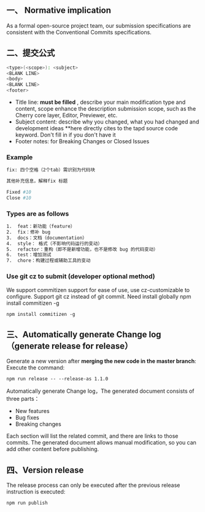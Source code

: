 
## 一、 Normative implication

As a formal open-source project team, our submission specifications are consistent with the Conventional Commits specifications.

## 二、提交公式

```bash
<type>(<scope>): <subject>
<BLANK LINE>
<body>
<BLANK LINE>
<footer>
```

- Title line:  **must be filled** , describe your main modification type and content, scope enhance the description submission scope, such as the Cherry core layer, Editor, Previewer, etc.
- Subject content: describe why you changed, what you had changed and development ideas  **here directly cites to the tapd source code keyword. Don't fill in if you don't have it
- Footer notes:  for Breaking Changes or Closed Issues

### Example

```bash
fix: 四个空格（2个tab）需识别为代码块

其他补充信息，解释fix 标题

Fixed #10 
Close #10
```

### Types are as follows

```bash
1.  feat：新功能（feature）
2.  fix：修补 bug
3.  docs：文档（documentation）
4.  style： 格式（不影响代码运行的变动）
5.  refactor：重构（即不是新增功能，也不是修改 bug 的代码变动）
6.  test：增加测试
7.  chore：构建过程或辅助工具的变动
```

### Use git cz to submit (developer optional method)

We support commitizen support for ease of use, use cz-customizable to configure. Support  git cz instead of git commit. Need install globally npm install commitizen -g

`npm install commitizen -g`

## 三、Automatically generate Change log（generate release for release）

 Generate a new version after **merging the new code in the master branch**: Execute the command:

`npm run release -- --release-as 1.1.0`

Automatically generate Change log，The generated document consists of three parts：

- New features
- Bug fixes
- Breaking changes

Each section will list the related commit, and there are links to those commits. The generated document allows manual modification, so you can add other content before publishing.

## 四、Version release

The release process can only be executed after the previous release instruction is executed:

`npm run publish`
